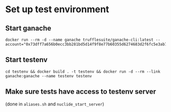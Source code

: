 # Set up test environment

## Start ganache
```
docker run --rm -d --name ganache trufflesuite/ganache-cli:latest --account="0x73dff7a656b0ecc3bb281bd5d14f9f8e77b60355d6274683d2f6fc5e3ab7ac11,1000000000000000000000000"
```

## Start testenv
```
cd testenv && docker build . -t testenv && docker run -d --rm --link ganache:ganache --name testenv testenv
```

## Make sure tests have access to testenv server
(done in `aliases.sh` and `nuclide_start_server`)
